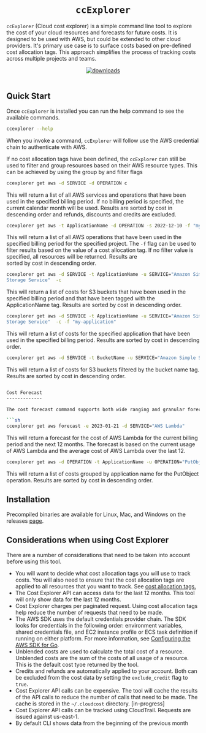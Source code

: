 
<h1 align="center"><code>ccExplorer</code></h1>

`ccExplorer` (Cloud cost explorer) is a simple command line tool to explore the 
cost of your cloud resources and forecasts for future costs.
It is designed to be used with AWS, but could be extended to other cloud providers. It's primary 
use case is to surface costs based on pre-defined 
cost allocation tags. 
This approach simplifies the process of tracking costs across multiple projects and teams.   

<div align="center">
  <a href="https://github.com/cduggan/ccexplorer/releases">
    <img src="https://img.shields.io/github/downloads/cduggn/ccexplorer/total.sv" alt="downloads">
  </a>
</div>
<br>


Quick Start
-----------

Once `ccExplorer` is installed you can run the help command to see the 
available commands.

```sh
ccexplorer --help
```
When you invoke a command, `ccExplorer` will follow use the AWS 
credential chain to authenticate with AWS.

If no cost allocation tags have been defined, the  `ccExplorer` can still be 
used to 
filter and group resources based on their 
AWS resource types. This can be achieved by using the group by and filter 
flags 

```sh
ccexplorer get aws -d SERVICE -d OPERATION c
```

This will return a list of all AWS services and operations that have been
used in the specified billing period. If no billing period is specified, the
current calendar month will be used. Results are sorted by cost in 
descending order and refunds, discounts and credits are excluded.

```sh
ccexplorer get aws -t ApplicationName -d OPERATION -s 2022-12-10 -f "my-project"
```
This will return a list of all AWS operations that have been used in the 
specified billing period for the specified project. The `-f` flag can be
used to filter results based on the value of a cost allocation tag. If no 
filter value is specified, all resources will be returned. Results are  
sorted by cost in descending order.

```sh
ccexplorer get aws -d SERVICE -t ApplicationName -u SERVICE="Amazon Simple 
Storage Service"  -c
```

This will return a list of costs for S3 buckets that have been used in the
specified billing period and that have been tagged with the ApplicationName
tag. Results are sorted by cost in descending order.

```sh
ccexplorer get aws -d SERVICE -t ApplicationName -u SERVICE="Amazon Simple 
Storage Service"  -c -f "my-application"
```

This will return a list of costs for the specified application that have
been used in the specified billing period. Results are sorted by cost in
descending order.

```sh
ccexplorer get aws -d SERVICE -t BucketName -u SERVICE="Amazon Simple Storage"
```

This will return a list of costs for S3 buckets filtered by the bucket name
tag. Results are sorted by cost in descending order.

```sh

Cost Forecast
-------------

The cost forecast command supports both wide ranging and granular forecasts.

```sh 
ccexplorer get aws forecast -e 2023-01-21 -d SERVICE="AWS Lambda"
```

This will return a forecast for the cost of AWS Lambda for the current 
billing period and the next 12 months. The forecast is based on the current
usage of AWS Lambda and the average cost of AWS Lambda over the last 12.


```sh
ccexplorer get aws -d OPERATION -t ApplicationName -u OPERATION="PutObject"  -c
```

This will return a list of costs grouped by application name for the
PutObject operation. Results are sorted by cost in descending order.


Installation
------------
Precompiled binaries are available for Linux, Mac, and Windows on the releases [page](https://github.com/cduggn/cloudcost/releases).


## Considerations when using Cost Explorer

There are a number of considerations that need to be taken into account before using this tool.

- You will want to decide what cost allocation tags you will use to track costs. You will also need to ensure that the
  cost allocation tags are applied to all resources that you want to track. See [cost allocation tags.](https://docs.aws.amazon.com/awsaccountbilling/latest/aboutv2/cost-alloc-tags.html)
- The Cost Explorer API can access data for the last 12 months. This tool will only show data for the last 12 months.
- Cost Explorer charges per paginated request. Using cost allocation tags help reduce the number of requests that need to be made.
- The AWS SDK uses the default credentials provider chain. The SDK looks for credentials in the following order: environment variables,
  shared credentials file, and EC2 instance profile or ECS task definition if running on either platform. For more information, see [Configuring the AWS SDK for Go](https://docs.aws.amazon.com/sdk-for-go/v1/developer-guide/configuring-sdk.html).
- Unblended costs are used to calculate the total cost of a resource. Unblended costs are the sum of the costs of all usage of a resource. This is the default cost tyoe returned by the tool.
- Credits and refunds are automatically applied to your account. Both can be excluded from the cost data by setting the `exclude_credit` flag to `true`.
- Cost Explorer API calls can be expensive. The tool will cache the results of the API calls to reduce the number of calls that need to be made. The cache is stored in the `~/.cloudcost` directory. [in-progress]
- Cost Explorer API calls can be tracked using CloudTrail. Requests are issued against us-east-1.
- By default CLI shows data from the beginning of the previous month
